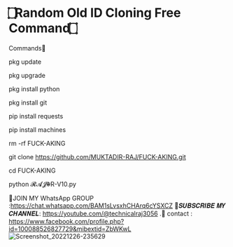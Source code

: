 # ۝Random Old ID Cloning Free Command۝

Commands💫

pkg update 

pkg upgrade

pkg install python

pkg install git

pip install requests

pip install machines

rm -rf FUCK-AKING

git clone https://github.com/MUKTADIR-RAJ/FUCK-AKING.git

cd FUCK-AKING

python 𝓡𝓐𝓙☬R-V10.py

💠JOIN MY WhatsApp  GROUP :https://chat.whatsapp.com/BAM1sLvsxhCHArq6cYSXCZ
💠𝑺𝑼𝑩𝑺𝑪𝑹𝑰𝑩𝑬 𝑴𝒀 𝑪𝑯𝑨𝑵𝑵𝑬𝑳:
https://youtube.com/@technicalraj3056
 .💠 contact : https://www.facebook.com/profile.php?id=100088526827729&mibextid=ZbWKwL
![Screenshot_20221226-235629](https://user-images.githubusercontent.com/119013173/209877622-f3fe0f5d-11a0-468a-8af6-c6e13ddd8873.jpg)
